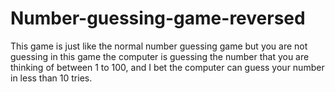 # Number-guessing-game-reversed
This game is just like the normal number guessing game but you are not guessing in this game the computer is guessing the number that you are thinking of between 1 to 100, and I bet the computer can guess your number in less than 10 tries.
